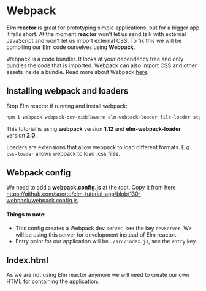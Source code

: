 # Webpack

__Elm reactor__ is great for prototyping simple applications, but for a bigger app it falls short. At the moment __reactor__ won't let us send talk with external JavaScript and won't let us import external CSS. To fix this we will be compiling our Elm code ourselves using __Webpack__.

Webpack is a code bundler. It looks at your dependency tree and only bundles the code that is imported. Webpack can also import CSS and other assets inside a bundle. Read more about Webpack [here](https://webpack.github.io/).


## Installing webpack and loaders

Stop Elm reactor if running and install webpack:

```bash
npm i webpack webpack-dev-middleware elm-webpack-loader file-loader style-loader css-loader url-loader -S
```

This tutorial is using __webpack__ version __1.12__ and __elm-webpack-loader__ version __2.0__.

Loaders are extensions that allow webpack to load different formats. E.g. `css-loader` allows webpack to load .css files.

## Webpack config

We need to add a __webpack.config.js__ at the root. Copy it from here <https://github.com/sporto/elm-tutorial-app/blob/130-webpack/webpack.config.js>

#### Things to note:

- This config creates a Webpack dev server, see the key `devServer`. We will be using this server for development instead of Elm reactor.
- Entry point for our application will be `./src/index.js`, see the `entry` key.

## Index.html

As we are not using Elm reactor anymore we will need to create our own HTML for containing the application.




